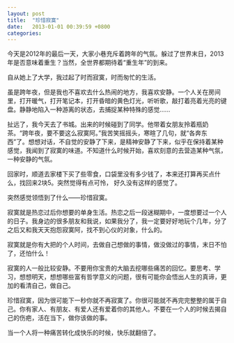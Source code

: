 ```yaml
---
layout: post
title:  "珍惜寂寞"
date:   2013-01-01 00:39:59 +0800
categories: 
---
```

今天是2012年的最后一天，大家小巷充斥着跨年的气氛。躲过了世界末日，2013年是否意味着重生？当然，全世界都期待着“重生年”的到来。

自从她上了大学，我过起了时而寂寞，时而匆忙的生活。

虽是跨年夜，但是我也不喜欢去什么热闹的地方，我喜欢安静。一个人关在房间里，打开暖气，打开笔记本，打开昏暗的黄色灯光，听听歌，敲打着亮着光亮的键盘。静静地陷入一种游离的状态，去捕捉某种特殊的感觉……

扯远了，我今天去了书城。出来的时候碰到了同学。他带着女朋友拎着瓶奶茶。“跨年夜，要不要这么寂寞阿。”我苦笑摇摇头，寒暄了几句，就“各奔东西”了。想想对话，不自觉的安静了下来，是精神安静了下来，似乎在保持着某种感觉，我闻到了寂寞的味道。不知道什么时候开始，喜欢刻意的去营造某种气氛，一种安静的气氛。

回家时，顺道去家楼下买了些零食，口袋里没有多少钱了，本来还打算再买点什么，找回来2块5。突然觉得有点可怜， 好久没有这样的感觉了。

突然感觉领悟到了什么——珍惜寂寞。

寂寞就是热恋过后你想要的单身生活。热恋之后一段迷糊期中，一度想要过一个人的日子。我身边的很多朋友和我说，如果我分了，我一定要好好地玩个几年，分了之后又和我天天抱怨寂寞阿，找不到心仪的对象，什么的。

寂寞就是你有大把的个人时间，去做自己想做的事情，做没做过的事情，末日不怕了，还怕什么！

寂寞的人一般比较安静。不要用你宝贵的大脑去挖哪些痛苦的回忆。要思考、学习，想想明天，想想哪些富有哲学意义的问题，很有可能你会悟出人生的真谛，更加的看清自己，做自己。

珍惜寂寞，因为很可能下一秒你就不再寂寞了。你很可能就不再完完整整的属于自己。你有家人、有朋友、有爱人还有爱着你的其他人。不要在一个人的时候去揭自己的伤疤，活在当下，做你该做的事。

当一个人将一种痛苦转化成快乐的时候，快乐就翻倍了。
